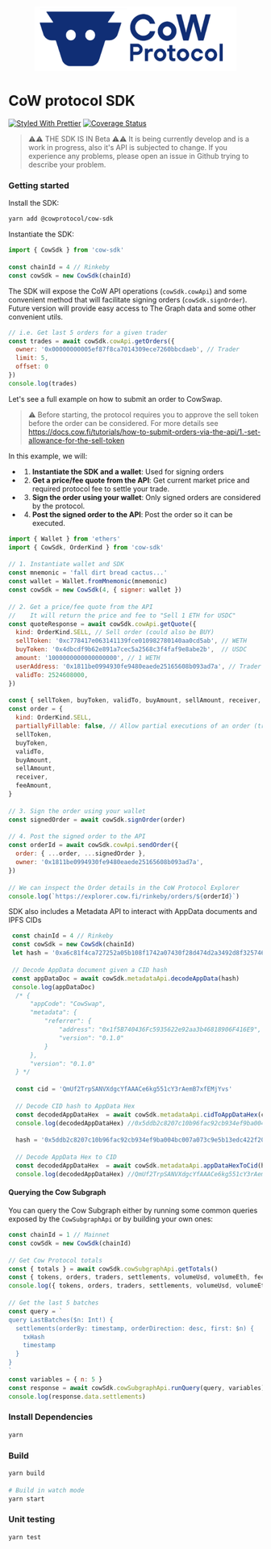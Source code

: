 <p align="center">
  <img width="400" src="https://raw.githubusercontent.com/cowprotocol/cow-sdk/main/docs/images/CoW.png">
</p>

# CoW protocol SDK
[![Styled With Prettier](https://img.shields.io/badge/code_style-prettier-ff69b4.svg)](https://prettier.io/)
[![Coverage Status](https://coveralls.io/repos/github/cowprotocol/cow-sdk/badge.svg?branch=main)](https://coveralls.io/github/cowprotocol/cow-sdk?branch=main)


> ⚠️⚠️ THE SDK IS IN Beta ⚠️⚠️
> It is being currently develop and is a work in progress, also it's API is subjected to change. 
> If you experience any problems, please open an issue in Github trying to describe your problem.

### Getting started

Install the SDK:

```bash
yarn add @cowprotocol/cow-sdk
```

Instantiate the SDK:

```js
import { CowSdk } from 'cow-sdk'

const chainId = 4 // Rinkeby
const cowSdk = new CowSdk(chainId)
```

The SDK will expose the CoW API operations (`cowSdk.cowApi`) and some convenient method that will facilitate signing orders (`cowSdk.signOrder`). Future version will provide easy access to The Graph data and some other convenient utils.

```js
// i.e. Get last 5 orders for a given trader
const trades = await cowSdk.cowApi.getOrders({
  owner: '0x00000000005ef87f8ca7014309ece7260bbcdaeb', // Trader
  limit: 5,
  offset: 0
})
console.log(trades)
```

Let's see a full example on how to submit an order to CowSwap.

> ⚠️ Before starting, the protocol requires you to approve the sell token before the order can be considered. 
> For more details see https://docs.cow.fi/tutorials/how-to-submit-orders-via-the-api/1.-set-allowance-for-the-sell-token

In this example, we will:
- 1. **Instantiate the SDK and a wallet**: Used for signing orders
- 2. **Get a price/fee quote from the API**: Get current market price and required protocol fee to settle your trade.
- 3. **Sign the order using your wallet**: Only signed orders are considered by the protocol.
- 4. **Post the signed order to the API**: Post the order so it can be executed.

```js
import { Wallet } from 'ethers'
import { CowSdk, OrderKind } from 'cow-sdk'

// 1. Instantiate wallet and SDK
const mnemonic = 'fall dirt bread cactus...'
const wallet = Wallet.fromMnemonic(mnemonic)
const cowSdk = new CowSdk(4, { signer: wallet })

// 2. Get a price/fee quote from the API
//    It will return the price and fee to "Sell 1 ETH for USDC"
const quoteResponse = await cowSdk.cowApi.getQuote({
  kind: OrderKind.SELL, // Sell order (could also be BUY)
  sellToken: '0xc778417e063141139fce010982780140aa0cd5ab', // WETH
  buyToken: '0x4dbcdf9b62e891a7cec5a2568c3f4faf9e8abe2b',  // USDC
  amount: '1000000000000000000', // 1 WETH
  userAddress: '0x1811be0994930fe9480eaede25165608b093ad7a', // Trader
  validTo: 2524608000,
})

const { sellToken, buyToken, validTo, buyAmount, sellAmount, receiver, feeAmount } = quoteResponse.quote
const order = {
  kind: OrderKind.SELL,
  partiallyFillable: false, // Allow partial executions of an order (true would be for a "Fill or Kill" order, which is not yet supported but will be added soon)
  sellToken,
  buyToken,
  validTo,
  buyAmount,
  sellAmount,
  receiver,
  feeAmount,
}

// 3. Sign the order using your wallet
const signedOrder = await cowSdk.signOrder(order)

// 4. Post the signed order to the API
const orderId = await cowSdk.cowApi.sendOrder({
  order: { ...order, ...signedOrder },
  owner: '0x1811be0994930fe9480eaede25165608b093ad7a',
})

// We can inspect the Order details in the CoW Protocol Explorer
console.log(`https://explorer.cow.fi/rinkeby/orders/${orderId}`)
```

SDK also includes a Metadata API to interact with AppData documents and IPFS CIDs

```js
 const chainId = 4 // Rinkeby
 const cowSdk = new CowSdk(chainId)
 let hash = '0xa6c81f4ca727252a05b108f1742a07430f28d474d2a3492d8f325746824d22e5'
 
 // Decode AppData document given a CID hash
 const appDataDoc = await cowSdk.metadataApi.decodeAppData(hash)
 console.log(appDataDoc)
  /* {
      "appCode": "CowSwap",
      "metadata": {
          "referrer": {
              "address": "0x1f5B740436Fc5935622e92aa3b46818906F416E9",
              "version": "0.1.0"
          }
      },
      "version": "0.1.0"
  } */

  const cid = 'QmUf2TrpSANVXdgcYfAAACe6kg551cY3rAemB7xfEMjYvs'
  
  // Decode CID hash to AppData Hex 
  const decodedAppDataHex  = await cowSdk.metadataApi.cidToAppDataHex(cid)
  console.log(decodedAppDataHex) //0x5ddb2c8207c10b96fac92cb934ef9ba004bc007a073c9e5b13edc422f209ed80

  hash = '0x5ddb2c8207c10b96fac92cb934ef9ba004bc007a073c9e5b13edc422f209ed80'

  // Decode AppData Hex to CID
  const decodedAppDataHex  = await cowSdk.metadataApi.appDataHexToCid(hash)
  console.log(decodedAppDataHex) //QmUf2TrpSANVXdgcYfAAACe6kg551cY3rAemB7xfEMjYvs
```

#### Querying the Cow Subgraph

You can query the Cow Subgraph either by running some common queries exposed by the `CowSubgraphApi` or by building your own ones:

```js
const chainId = 1 // Mainnet
const cowSdk = new CowSdk(chainId)

// Get Cow Protocol totals
const { totals } = await cowSdk.cowSubgraphApi.getTotals()
const { tokens, orders, traders, settlements, volumeUsd, volumeEth, feesUsd, feesEth } = totals
console.log({ tokens, orders, traders, settlements, volumeUsd, volumeEth, feesUsd, feesEth })

// Get the last 5 batches
const query = `
query LastBatches($n: Int!) {
  settlements(orderBy: timestamp, orderDirection: desc, first: $n) {
    txHash
    timestamp
  }
}
`
const variables = { n: 5 }
const response = await cowSdk.cowSubgraphApi.runQuery(query, variables)
console.log(response.data.settlements)
```

### Install Dependencies

```bash
yarn
```

### Build

```bash
yarn build

# Build in watch mode
yarn start
```

### Unit testing

```bash
yarn test
```
